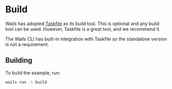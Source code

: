# Build

Wails has adopted [Taskfile](https://taskfile.dev) as its build tool. This is
optional and any build tool can be used. However, Taskfile is a great tool, and
we recommend it.

The Wails CLI has built-in integration with Taskfile so the standalone version
is not a requirement.

## Building

To build the example, run:

```bash
wails run -t build
```
